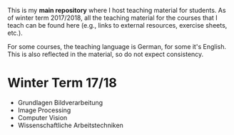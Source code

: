 This is my **main repository** where I host teaching material for students. 
As of winter term 2017/2018, all the teaching material for the courses that I 
teach can be found here (e.g., links to external resources, exercise sheets,
etc.). 

For some courses, the teaching language is German, for some it's English. 
This is also reflected in the material, so do not expect consistency.

# Winter Term 17/18

- Grundlagen Bildverarbeitung
- Image Processing
- Computer Vision
- Wissenschaftliche Arbeitstechniken
